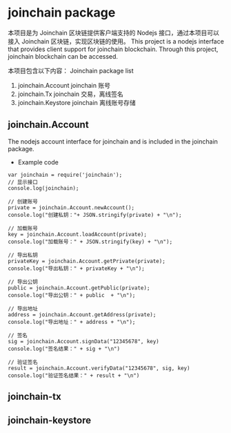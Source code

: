 # joinchain package
本项目是为 Joinchain 区块链提供客户端支持的 Nodejs 接口，通过本项目可以接入 Joinchain 区块链，实现区块链的使用。
This project is a nodejs interface that provides client support for joinchain blockchain. Through this project, joinchain blockchain can be accessed.

本项目包含以下内容：
Joinchain package list
1. joinchain.Account    joinchain 账号 
2. joinchain.Tx         joinchain 交易，离线签名
3. joinchain.Keystore   joinchain 离线账号存储

## joinchain.Account
The nodejs account interface for joinchain and is included in the joinchain package.
* Example code
```
var joinchain = require('joinchain');
// 显示接口
console.log(joinchain);

// 创建账号 
private = joinchain.Account.newAccount();
console.log("创建私钥："+ JSON.stringify(private) + "\n");

// 加载账号
key = joinchain.Account.loadAccount(private);
console.log("加载账号：" + JSON.stringify(key) + "\n");

// 导出私钥
privateKey = joinchain.Account.getPrivate(private);
console.log("导出私钥：" + privateKey + "\n");

// 导出公钥
public = joinchain.Account.getPublic(private);
console.log("导出公钥：" + public  + "\n");

// 导出地址
address = joinchain.Account.getAddress(private);
console.log("导出地址：" + address + "\n");

// 签名
sig = joinchain.Account.signData("12345678", key)
console.log("签名结果：" + sig + "\n")

// 验证签名
result = joinchain.Account.verifyData("12345678", sig, key)
console.log("验证签名结果：" + result + "\n")
```

## joinchain-tx

## joinchain-keystore